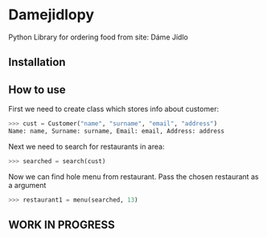 # Damejidlopy

Python Library for ordering food from site: Dáme Jídlo

## Installation


## How to use

First we need to create class which stores info about customer:

```python
>>> cust = Customer("name", "surname", "email", "address")
Name: name, Surname: surname, Email: email, Address: address
```

Next we need to search for restaurants in area:

```python
>>> searched = search(cust)
```

Now we can find hole menu from restaurant. 
Pass the chosen restaurant as a argument

```python
>>> restaurant1 = menu(searched, 13)
```

## WORK IN PROGRESS
